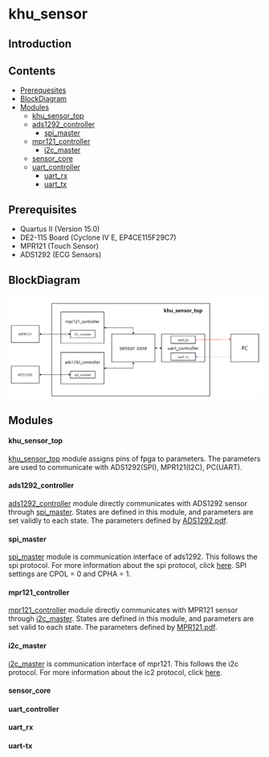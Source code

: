 # khu_sensor

## Introduction

## Contents

* [Prerequesites](#prerequisites)
* [BlockDiagram](#BlockDiagram)
* [Modules](#Modules)
   - [khu_sensor_top](#khu_sensor_top)
   - [ads1292_controller](#ads1292_controller)
     + [spi_master](#spi_master)  
   - [mpr121_controller](#mpr121_controller)
     + [i2c_master](#i2c_master)
   - [sensor_core](#sensor_core)
   - [uart_controller](#uart_controller)
     + [uart_rx](#uart_rx)
      + [uart_tx](#uart_tx)




## Prerequisites

- Quartus II (Version 15.0)
- DE2-115 Board (Cyclone IV E, EP4CE115F29C7)
- MPR121 (Touch Sensor)
- ADS1292 (ECG Sensors)


## BlockDiagram
![Block Diagram](khu_sensor_blockdiagram.png)


## Modules

#### khu_sensor_top
[khu_sensor_top](./khu_sensor/Source/khu_sensor_top.v) module assigns pins of fpga to parameters. The parameters are used to communicate with ADS1292(SPI), MPR121(I2C), PC(UART).

#### ads1292_controller
[ads1292_controller](./khu_sensor/Source/ADS1292/ads1292_controller.v) module directly communicates with ADS1292 sensor through [spi_master](./khu_sensor/Source/ADS1292/spi_master.v). States are defined in this module, and parameters are set validly to each state. The parameters defined by [ADS1292.pdf](./reference/ADS1292/ADS1292.pdf).        

#### spi_master
[spi_master](./khu_sensor/Source/ADS1292/spi_master.v) module is communication interface of ads1292. This follows the spi protocol. For more information about the spi protocol, click [here](http://www.ti.com/lit/ug/sprugp2a/sprugp2a.pdf).
SPI settings are CPOL = 0 and CPHA = 1.

#### mpr121_controller
[mpr121_controller](./khu_sensor/Source/MPR121/mpr121_controller.v) module directly communicates with MPR121 sensor through [i2c_master](./khu_sensor/Source/MPR121/i2c_master.v). States are defined in this module, and parameters are set valid to each state. The parameters defined by [MPR121.pdf](./reference/MPR121/MPR121.pdf).           


#### i2c_master
[i2c_master](./khu_sensor/Source/MPR121/i2c_master.v) is communication interface of mpr121. This follows the i2c protocol. For more information about the ic2 protocol, click [here](https://www.nxp.com/docs/en/user-guide/UM10204.pdf).

#### sensor_core
#### uart_controller
#### uart_rx
#### uart-tx
